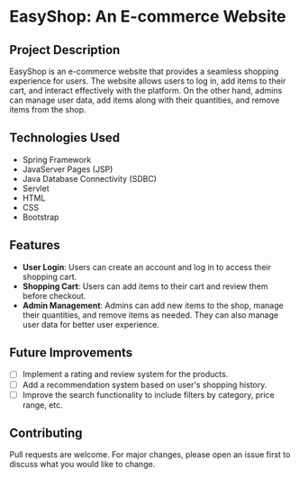 # EasyShop: An E-commerce Website

## Project Description

EasyShop is an e-commerce website that provides a seamless shopping experience for users. The website allows users to log in, add items to their cart, and interact effectively with the platform. On the other hand, admins can manage user data, add items along with their quantities, and remove items from the shop.

## Technologies Used

- Spring Framework
- JavaServer Pages (JSP)
- Java Database Connectivity (SDBC)
- Servlet
- HTML
- CSS
- Bootstrap

## Features

- **User Login**: Users can create an account and log in to access their shopping cart.
- **Shopping Cart**: Users can add items to their cart and review them before checkout.
- **Admin Management**: Admins can add new items to the shop, manage their quantities, and remove items as needed. They can also manage user data for better user experience.

## Future Improvements

- [ ] Implement a rating and review system for the products.
- [ ] Add a recommendation system based on user's shopping history.
- [ ] Improve the search functionality to include filters by category, price range, etc.

## Contributing

Pull requests are welcome. For major changes, please open an issue first to discuss what you would like to change.
